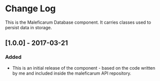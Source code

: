 # Change Log
This is the Maleficarum Database component. It carries classes used to persist data in storage.

## [1.0.0] - 2017-03-21
### Added
- This is an initial release of the component - based on the code written by me and included inside the maleficarum API repository.
